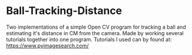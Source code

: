 # Ball-Tracking-Distance
Two implementations of a simple Open CV program for tracking a ball and estimating it's distance in CM from the camera. Made by working several tutorials together into one program. Tutorials I used can by found at: https://www.pyimagesearch.com/
